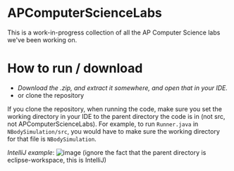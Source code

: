 # APComputerScienceLabs
This is a work-in-progress collection of all the AP Computer Science labs we've been working on.

# How to run / download
- *Download the .zip, and extract it somewhere, and open that in your IDE.*
- or clone the repository

If you clone the repository, when running the code, make sure you set the working directory in your IDE to the parent directory the code is in (not src, not APComputerScienceLabs).
For example, to run `Runner.java` in `NBodySimulation/src`, you would have to make sure the working directory for that file is `NBodySimulation`.

*IntelliJ example*:
![image](https://user-images.githubusercontent.com/50345351/196859239-cb0a06af-3f5f-4931-9cd5-e5b43a681516.png)
(ignore the fact that the parent directory is eclipse-workspace, this is IntelliJ)
